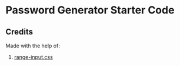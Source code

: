 # Password Generator Starter Code

## Credits

Made with the help of:

1. [range-input.css](https://range-input-css.netlify.app/)
